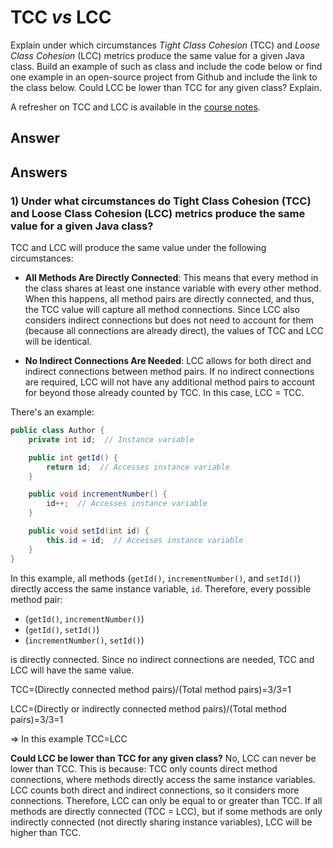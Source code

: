 # TCC *vs* LCC

Explain under which circumstances *Tight Class Cohesion* (TCC) and *Loose Class Cohesion* (LCC) metrics produce the same value for a given Java class. Build an example of such as class and include the code below or find one example in an open-source project from Github and include the link to the class below. Could LCC be lower than TCC for any given class? Explain.

A refresher on TCC and LCC is available in the [course notes](https://oscarlvp.github.io/vandv-classes/#cohesion-graph).

## Answer
## Answers

### 1) Under what circumstances do Tight Class Cohesion (TCC) and Loose Class Cohesion (LCC) metrics produce the same value for a given Java class?

TCC and LCC will produce the same value under the following circumstances:

- **All Methods Are Directly Connected**: This means that every method in the class shares at least one instance variable with every other method. When this happens, all method pairs are directly connected, and thus, the TCC value will capture all method connections. Since LCC also considers indirect connections but does not need to account for them (because all connections are already direct), the values of TCC and LCC will be identical.
  
- **No Indirect Connections Are Needed**: LCC allows for both direct and indirect connections between method pairs. If no indirect connections are required, LCC will not have any additional method pairs to account for beyond those already counted by TCC. In this case, LCC = TCC.

There's an example:

```java
public class Author {
    private int id;  // Instance variable

    public int getId() {
        return id;  // Accesses instance variable
    }

    public void incrementNumber() {
        id++;  // Accesses instance variable
    }

    public void setId(int id) {
        this.id = id;  // Accesses instance variable
    }
}
```

In this example, all methods (`getId()`, `incrementNumber()`, and `setId()`) directly access the same instance variable, `id`. Therefore, every possible method pair:

- (`getId()`, `incrementNumber()`)
- (`getId()`, `setId()`)
- (`incrementNumber()`, `setId()`)

is directly connected. Since no indirect connections are needed, TCC and LCC will have the same value.   

TCC=(Directly connected method pairs​)/(Total method pairs)=3/3=1   

LCC=(Directly or indirectly connected method pairs​)/(Total method pairs)=3/3=1   

⇒ In this example TCC=LCC

**Could LCC be lower than TCC for any given class?**
No, LCC can never be lower than TCC. This is because:
TCC only counts direct method connections, where methods directly access the same instance variables.
LCC counts both direct and indirect connections, so it considers more connections.
Therefore, LCC can only be equal to or greater than TCC. If all methods are directly connected (TCC = LCC), but if some methods are only indirectly connected (not directly sharing instance variables), LCC will be higher than TCC.

